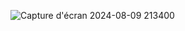 ![Capture d'écran 2024-08-09 213400](https://github.com/user-attachments/assets/f1005515-1d44-4bf9-94f1-80b77e914c78)
